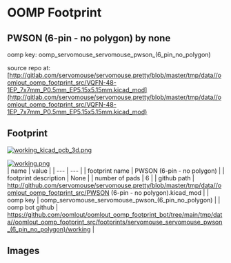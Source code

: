 # OOMP Footprint  
## PWSON (6-pin - no polygon)  by none  
  
oomp key: oomp_servomouse_servomouse_pwson_(6_pin_no_polygon)  
  
source repo at: [http://gitlab.com/servomouse/servomouse.pretty/blob/master/tmp/data//oomlout_oomp_footprint_src/VQFN-48-1EP_7x7mm_P0.5mm_EP5.15x5.15mm.kicad_mod](http://gitlab.com/servomouse/servomouse.pretty/blob/master/tmp/data//oomlout_oomp_footprint_src/VQFN-48-1EP_7x7mm_P0.5mm_EP5.15x5.15mm.kicad_mod)  
## Footprint  
  
[![working_kicad_pcb_3d.png](working_kicad_pcb_3d_600.png)](working_kicad_pcb_3d.png)  
  
[![working.png](working_600.png)](working.png)  
| name | value | 
| --- | --- | 
| footprint name | PWSON (6-pin - no polygon) | 
| footprint description | None | 
| number of pads | 6 | 
| github path | http://github.com/servomouse/servomouse.pretty/blob/master/tmp/data//oomlout_oomp_footprint_src/PWSON (6-pin - no polygon).kicad_mod | 
| oomp key | oomp_servomouse_servomouse_pwson_(6_pin_no_polygon) | 
| oomp bot github | https://github.com/oomlout/oomlout_oomp_footprint_bot/tree/main/tmp/data//oomlout_oomp_footprint_src/footprints/servomouse_servomouse_pwson_(6_pin_no_polygon)/working | 
## Images  
